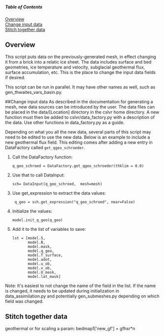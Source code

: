 ##### Table of Contents  
[Overview](#overview)  
[Change input data](#change-input-data)  
[Stitch together data](#stitch-together-data)

## Overview

This script puts data on the previously-generated mesh, in effect changing it from a brick into a relatic ice sheet. The data includes surface and bed geometries, ice temperature and velocity, subglacial geothermal flux, surface accumulation, etc. This is the place to change the input data fields if desired. 

This script can be run in parallel. It may have other names as well, such as gen_thwaites_vars_basin.py.

##Change input data
As described in the documentation for generating a mesh, new data sources can be introduced by the user. The data files can be placed in the data/[Location] directory in the cslvr home directory. A new function must then be added to cslvr/data_factory.py with a description of the data. Use other functions in data_factory.py as a guide.

Depending on what you all the new data, several parts of this script may need to be edited to use the new data. Below is an example to include a new geothermal flux field. This editing comes after adding a new entry in DataFactory called ```get_qgeo_schroeder```.

1. Call the DataFactory function:

   ``` q_geo_schroed = DataFactory.get_qgeo_schroeder(thklim = 0.0) ```

2. Use that to call DataInput:

   ``` sch= DataInput(q_geo_schroed,  mesh=mesh) ```

3. Use get_expression to extract the data values:

   ``` q_geo = sch.get_expression("q_geo_schroed", near=False)```
   
4. Initialize the values:

   ``` model.init_q_geo(q_geo) ```
   
5. Add it to the list of variables to save:

   ``` 
   lst = [model.S,
          model.B,
          model.mask,
          model.q_geo,
          model.T_surface,
          model.adot,
          model.u_ob,
          model.v_ob,
          model.U_mask,
          model.lat_mask]
   ```

Note: It's easiest to not change the name of the field in the list. If the name is changed, it needs to be updated during initialization in data_assimilation.py and potentially gen_submeshes.py depending on which field was changed. 

## Stitch together data
geothermal or for scaling a param: bedmap1['new_gf'] = gfhsr*n